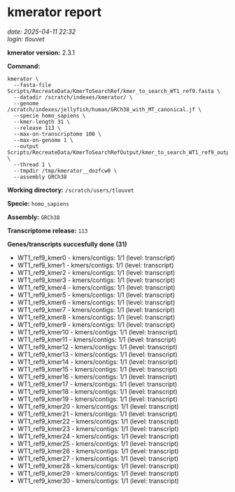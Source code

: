 # kmerator report
*date: 2025-04-11 22:32*  
*login: tlouvet*

**kmerator version:** 2.3.1

**Command:**

```
kmerator \
  --fasta-file Scripts/RecreateData/KmerToSearchRef/kmer_to_search_WT1_ref9.fasta \
  --datadir /scratch/indexes/kmerator/ \
  --genome /scratch/indexes/jellyfish/human/GRCh38_with_MT_canonical.jf \
  --specie homo_sapiens \
  --kmer-length 31 \
  --release 113 \
  --max-on-transcriptome 100 \
  --max-on-genome 1 \
  --output Scripts/RecreateData/KmerToSearchRefOutput/kmer_to_search_WT1_ref9_output \
  --thread 1 \
  --tmpdir /tmp/kmerator__dozfcw0 \
  --assembly GRCh38
```

**Working directory:** `/scratch/users/tlouvet`

**Specie:** `homo_sapiens`

**Assembly:** `GRCh38`

**Transcriptome release:** `113`

**Genes/transcripts succesfully done (31)**

- WT1_ref9_kmer0 - kmers/contigs: 1/1 (level: transcript)
- WT1_ref9_kmer1 - kmers/contigs: 1/1 (level: transcript)
- WT1_ref9_kmer2 - kmers/contigs: 1/1 (level: transcript)
- WT1_ref9_kmer3 - kmers/contigs: 1/1 (level: transcript)
- WT1_ref9_kmer4 - kmers/contigs: 1/1 (level: transcript)
- WT1_ref9_kmer5 - kmers/contigs: 1/1 (level: transcript)
- WT1_ref9_kmer6 - kmers/contigs: 1/1 (level: transcript)
- WT1_ref9_kmer7 - kmers/contigs: 1/1 (level: transcript)
- WT1_ref9_kmer8 - kmers/contigs: 1/1 (level: transcript)
- WT1_ref9_kmer9 - kmers/contigs: 1/1 (level: transcript)
- WT1_ref9_kmer10 - kmers/contigs: 1/1 (level: transcript)
- WT1_ref9_kmer11 - kmers/contigs: 1/1 (level: transcript)
- WT1_ref9_kmer12 - kmers/contigs: 1/1 (level: transcript)
- WT1_ref9_kmer13 - kmers/contigs: 1/1 (level: transcript)
- WT1_ref9_kmer14 - kmers/contigs: 1/1 (level: transcript)
- WT1_ref9_kmer15 - kmers/contigs: 1/1 (level: transcript)
- WT1_ref9_kmer16 - kmers/contigs: 1/1 (level: transcript)
- WT1_ref9_kmer17 - kmers/contigs: 1/1 (level: transcript)
- WT1_ref9_kmer18 - kmers/contigs: 1/1 (level: transcript)
- WT1_ref9_kmer19 - kmers/contigs: 1/1 (level: transcript)
- WT1_ref9_kmer20 - kmers/contigs: 1/1 (level: transcript)
- WT1_ref9_kmer21 - kmers/contigs: 1/1 (level: transcript)
- WT1_ref9_kmer22 - kmers/contigs: 1/1 (level: transcript)
- WT1_ref9_kmer23 - kmers/contigs: 1/1 (level: transcript)
- WT1_ref9_kmer24 - kmers/contigs: 1/1 (level: transcript)
- WT1_ref9_kmer25 - kmers/contigs: 1/1 (level: transcript)
- WT1_ref9_kmer26 - kmers/contigs: 1/1 (level: transcript)
- WT1_ref9_kmer27 - kmers/contigs: 1/1 (level: transcript)
- WT1_ref9_kmer28 - kmers/contigs: 1/1 (level: transcript)
- WT1_ref9_kmer29 - kmers/contigs: 1/1 (level: transcript)
- WT1_ref9_kmer30 - kmers/contigs: 1/1 (level: transcript)
